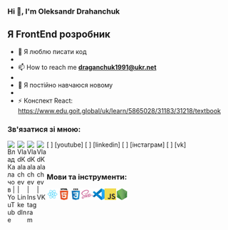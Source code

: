 
<!--
**saviola1777/saviola1777** is a ✨ _special_ ✨ repository because its `README.md` (this file) appears on your GitHub profile.
- 🔭 I’m currently working on [project "Filmoteka"](https://github.com/besha2vox/goit-js-teamproject-filmoteka/)
- 🌱 I’m currently learning **Js, React.js, Node.js**
- 📫 How to reach me **besha2vox@gmail.com**..
- 👯 I’m looking to collaborate on ...
- 🤔 I’m looking for help with ...
- 💬 Ask me about ...
- 📫 How to reach me: ...
- 😄 Pronouns: ...
- ⚡ Fun fact: ...
-->
###  Hi 👋, I'm Oleksandr Drahanchuk

<!-- ![](https://komarev.com/ghpvc/?username=VladKalachev) -->

##  Я FrontEnd розробник 

- 💪 Я люблю писати код
- 
- 📫 How to reach me **draganchuk1991@ukr.net**
- 
- 🥅 Я постійно навчаюся новому
- 
- ⚡ Конспект React: https://www.edu.goit.global/uk/learn/5865028/31183/31218/textbook


###  Зв'язатися зі мною:

<!-- [ <img align="left" alt="webtricks-master.ru" width="22px" src="https://raw.githubusercontent.com/iconic/open-iconic/master/svg/globe.svg" / > [веб-сайт] -->
[ <img align="left" alt="Влад Калачов | YouTube" width="22px" src="https://cdn.jsdelivr.net/npm/simple-icons@v3/icons/youtube.svg" /> ] [youtube]
[ <img align="left" alt="VladKalachev | LinkedIn" width="22px" src="https://cdn.jsdelivr.net/npm/simple-icons@v3/icons/linkedin.svg" /> ] [linkedin]
[ <img align="left" alt="VladKalachev | Instagram" width="22px" src="https://cdn.jsdelivr.net/npm/simple-icons@v3/icons/instagram.svg" /> ] [інстаграм]
[ <img align="left" alt="VladKalachev | VK" width="22px" src="https://cdn.jsdelivr.net/npm/simple-icons@v3/icons/vk.svg" /> ] [vk]

<br />

###  Мови та інструменти:

<img align="left" alt="React" width="26px" src="https://raw.githubusercontent.com/github/explore/80688e429a7d4ef2fca1e82350fe8e3517d3494d/topics/react/react.png" />
<img align="left" alt="HTML5" width="26px" src="https://raw.githubusercontent.com/github/explore/80688e429a7d4ef2fca1e82350fe8e3517d3494d/topics/html/html.png" />
<img align="left" alt="CSS3" width="26px" src="https://raw.githubusercontent.com/github/explore/80688e429a7d4ef2fca1e82350fe8e3517d3494d/topics/css/css.png" />
<img align="left" alt="Sass" width="26px" src="https://raw.githubusercontent.com/github/explore/80688e429a7d4ef2fca1e82350fe8e3517d3494d/topics/sass/sass.png" />
<img align="left" alt="Visual Studio Code" width="26px" src="https://github.com/devicons/devicon/blob/master/icons/vscode/vscode-original.svg" />
<img align="left" alt="JavaScript" width="26px" src="https://raw.githubusercontent.com/github/explore/80688e429a7d4ef2fca1e82350fe8e3517d3494d/topics/javascript/javascript.png" />
<img align="left" alt="Node.js" width="26px" src="https://raw.githubusercontent.com/github/explore/80688e429a7d4ef2fca1e82350fe8e3517d3494d/topics/nodejs/nodejs.png" />


<br />
<br />

